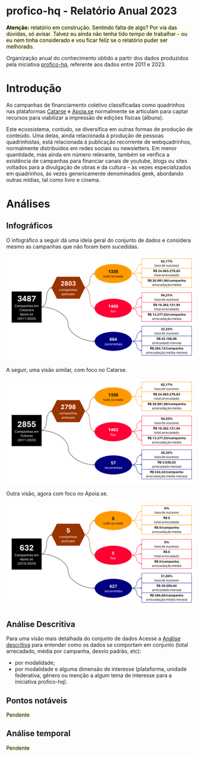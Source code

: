 # profico-hq - Relatório Anual 2023

<mark style="background-color: lightyellow">**Atenção:** relatório em construção.
Sentindo falta de algo? Por via das dúvidas, só avisar. Talvez eu ainda não tenha
tido tempo de trabalhar - ou eu nem tinha considerado e vou ficar feliz se
o relatório puder ser melhorado.
</mark>

Organização anual do conhecimento obtido a partir dos dados produzidos
pela iniciativa [profico-hq](https://github.com/silva-erick/profico-hq),
referente aos dados entre 2011 e 2023.

# Introdução

As campanhas de financiamento coletivo classificadas como quadrinhos nas plataformas
[Catarse](https://www.catarse.me/) e [Apoia.se](https://apoia.se/) normalmente
se articulam para captar recursos para viabilizar a impressão de edições físicas (álbuns).

Este ecossistema, contudo, se diversifica em outras formas de produção de conteúdo.
Uma delas, ainda relacionada à produção de pessoas quadrinhistas, está relacionada
à publicação recorrente de webquadrinhos, normalmente distribuídos em redes sociais
ou newsletters. Em menor quantidade, mas ainda em número relevante, também se verifica
a existência de campanhas para financiar canais de youtube, blogs ou sites voltados
para a divulgação de obras e da cultura – às vezes especializados em quadrinhos,
às vezes genericamente denominados geek, abordando outras mídias, tal como livro e cinema.

# Análises 

## Infográficos
O infográfico a seguir dá uma ideia geral do conjunto de dados e considera mesmo as campanhas
que não foram bem sucedidas.

![alt text](./_apoio/2/02-consolidada-01-modalidade.png "Infográfico indicando um total de 3487 campanhas no Catarse e no Apoia.se, entre 2011 e 2023. As campanhas pontuais totalizam 2803 campanhas, agrupadas em 1335 tudo ou nada e 1468 flex. As campanhas recorrentes estão em 684.")

A seguir, uma visão similar, com foco no Catarse.

![alt text](./_apoio/4/02-consolidada-02-catarse.png "Infográfico indicando um total de 2855 campanhas no Catarse, entre 2011 e 2023. As campanhas pontuais totalizam 2798 campanhas, agrupadas em 1335 tudo ou nada e 1463 flex. As campanhas recorrentes estão em 57.")

Outra visão, agora com foco no Apoia.se.

![alt text](./_apoio/4/02-consolidada-03-apoiase.png "Infográfico indicando um total de 632 campanhas no Apoia.se, entre 2016 e 2023. As campanhas pontuais totalizam 28035 campanhas, agrupadas em 0 tudo ou nada e 5 flex. As campanhas recorrentes estão em 627.")

## Análise Descritiva

Para uma visão mais detalhada do conjunto de dados
Acesse a [Análise descritiva](./_apoio/analise_descritiva.md) para entender como os dados
se comportam em conjunto (total arrecadado, média por campanha, desvio padrão, etc):
- por modalidade;
- por modalidade e alguma dimensão de interesse (plataforma, unidade federativa, gênero
ou menção a algum tema de interesse para a iniciativa profico-hq).

## Pontos notáveis

<mark style="background-color: lightyellow">Pendente</mark>

## Análise temporal

<mark style="background-color: lightyellow">Pendente</mark>
